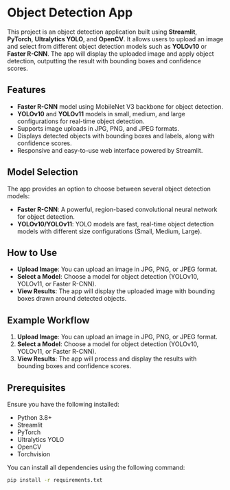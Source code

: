 # Object Detection App

This project is an object detection application built using **Streamlit**, **PyTorch**, **Ultralytics YOLO**, and **OpenCV**. It allows users to upload an image and select from different object detection models such as **YOLOv10** or **Faster R-CNN**. The app will display the uploaded image and apply object detection, outputting the result with bounding boxes and confidence scores.

## Features

- **Faster R-CNN** model using MobileNet V3 backbone for object detection.
- **YOLOv10** and **YOLOv11** models in small, medium, and large configurations for real-time object detection.
- Supports image uploads in JPG, PNG, and JPEG formats.
- Displays detected objects with bounding boxes and labels, along with confidence scores.
- Responsive and easy-to-use web interface powered by Streamlit.

## Model Selection

The app provides an option to choose between several object detection models:

- **Faster R-CNN**: A powerful, region-based convolutional neural network for object detection.
- **YOLOv10/YOLOv11**: YOLO models are fast, real-time object detection models with different size configurations (Small, Medium, Large).

## How to Use

- **Upload Image**: You can upload an image in JPG, PNG, or JPEG format.
- **Select a Model**: Choose a model for object detection (YOLOv10, YOLOv11, or Faster R-CNN).
- **View Results**: The app will display the uploaded image with bounding boxes drawn around detected objects.

## Example Workflow

1. **Upload Image**: You can upload an image in JPG, PNG, or JPEG format.
2. **Select a Model**: Choose a model for object detection (YOLOv10, YOLOv11, or Faster R-CNN).
3. **View Results**: The app will process and display the results with bounding boxes and confidence scores.

## Prerequisites

Ensure you have the following installed:

- Python 3.8+
- Streamlit
- PyTorch
- Ultralytics YOLO
- OpenCV
- Torchvision

You can install all dependencies using the following command:

```bash
pip install -r requirements.txt